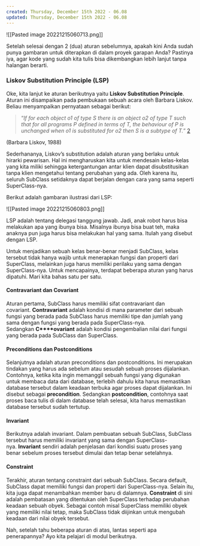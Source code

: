 ```yaml
---
created: Thursday, December 15th 2022 - 06.08
updated: Thursday, December 15th 2022 - 06.08
---
```

![[Pasted image 20221215060713.png]]

Setelah selesai dengan 2 (dua) aturan sebelumnya, apakah kini Anda sudah punya gambaran untuk diterapkan di dalam proyek garapan Anda? Pastinya iya, agar kode yang sudah kita tulis bisa dikembangkan lebih lanjut tanpa halangan berarti.

### Liskov Substitution Principle (LSP)

Oke, kita lanjut ke aturan berikutnya yaitu **Liskov Substitution Principle**. Aturan ini disampaikan pada pembukaan sebuah acara oleh Barbara Liskov. Beliau menyampaikan pernyataan sebagai berikut:  

> “_If for each object o1 of type S there is an object o2 of type T such that for all programs P defined in terms of T, the behaviour of P is unchanged when o1 is substituted for o2 then S is a subtype of T._” [2](https://learning.oreilly.com/library/view/clean-architecture-a/9780134494272/)

(Barbara Liskov, 1988)

Sederhananya, Liskov’s substitution adalah aturan yang berlaku untuk hirarki pewarisan. Hal ini mengharuskan kita untuk mendesain kelas-kelas yang kita miliki sehingga ketergantungan antar klien dapat disubstitusikan tanpa klien mengetahui tentang perubahan yang ada. Oleh karena itu, seluruh SubClass setidaknya dapat berjalan dengan cara yang sama seperti SuperClass-nya.

Berikut adalah gambaran ilustrasi dari LSP:  

![[Pasted image 20221215060803.png]]

LSP adalah tentang delegasi tanggung jawab. Jadi, anak robot harus bisa melakukan apa yang ibunya bisa. Misalnya ibunya bisa buat teh, maka anaknya pun juga harus bisa melakukan hal yang sama. Itulah yang disebut dengan LSP.

Untuk menjadikan sebuah kelas benar-benar menjadi SubClass, kelas tersebut tidak hanya wajib untuk menerapkan fungsi dan properti dari SuperClass, melainkan juga harus memiliki perilaku yang sama dengan SuperClass-nya. Untuk mencapainya, terdapat beberapa aturan yang harus dipatuhi. Mari kita bahas satu per satu.

#### Contravariant dan Covariant

Aturan pertama, SubClass harus memiliki sifat contravariant dan covariant. **Contravariant** adalah kondisi di mana parameter dari sebuah fungsi yang berada pada SubClass harus memiliki tipe dan jumlah yang sama dengan fungsi yang berada pada SuperClass-nya. Sedangkan **C****ovariant** adalah kondisi pengembalian nilai dari fungsi yang berada pada SubClass dan SuperClass.

#### Preconditions dan Postconditions

Selanjutnya adalah aturan preconditions dan postconditions. Ini merupakan tindakan yang harus ada sebelum atau sesudah sebuah proses dijalankan. Contohnya, ketika kita ingin memanggil sebuah fungsi yang digunakan untuk membaca data dari database, terlebih dahulu kita harus memastikan database tersebut dalam keadaan terbuka agar proses dapat dijalankan. Ini disebut sebagai **precondition**. Sedangkan **postcondition**, contohnya saat proses baca tulis di dalam database telah selesai, kita harus memastikan database tersebut sudah tertutup.

#### Invariant

Berikutnya adalah invariant. Dalam pembuatan sebuah SubClass, SubClass tersebut harus memiliki invariant yang sama dengan SuperClass-nya. **Invariant** sendiri adalah penjelasan dari kondisi suatu proses yang benar sebelum proses tersebut dimulai dan tetap benar setelahnya.

#### Constraint

Terakhir, aturan tentang constraint dari sebuah SubClass. Secara default, SubClass dapat memiliki fungsi dan properti dari SuperClass-nya. Selain itu, kita juga dapat menambahkan member baru di dalamnya. **Constraint** di sini adalah pembatasan yang ditentukan oleh SuperClass terhadap perubahan keadaan sebuah obyek. Sebagai contoh misal SuperClass memiliki obyek yang memiliki nilai tetap, maka SubClass tidak diijinkan untuk mengubah keadaan dari nilai obyek tersebut.

Nah, setelah tahu beberapa aturan di atas, lantas seperti apa penerapannya? Ayo kita pelajari di modul berikutnya.